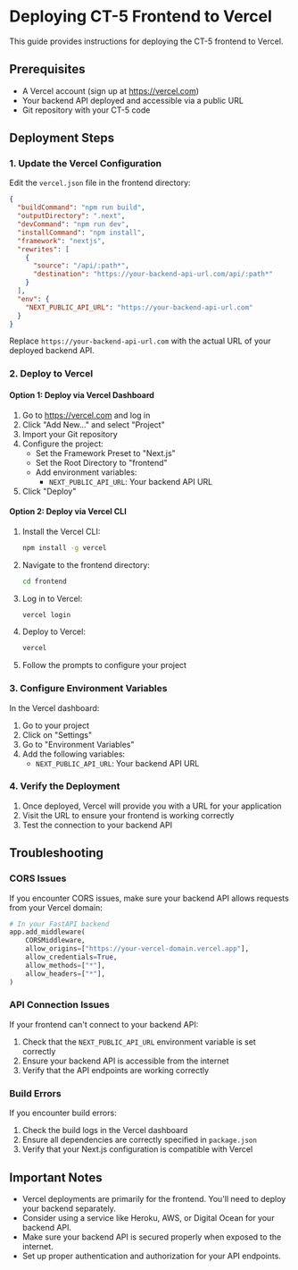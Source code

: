 # Deploying CT-5 Frontend to Vercel

This guide provides instructions for deploying the CT-5 frontend to Vercel.

## Prerequisites

- A Vercel account (sign up at https://vercel.com)
- Your backend API deployed and accessible via a public URL
- Git repository with your CT-5 code

## Deployment Steps

### 1. Update the Vercel Configuration

Edit the `vercel.json` file in the frontend directory:

```json
{
  "buildCommand": "npm run build",
  "outputDirectory": ".next",
  "devCommand": "npm run dev",
  "installCommand": "npm install",
  "framework": "nextjs",
  "rewrites": [
    {
      "source": "/api/:path*",
      "destination": "https://your-backend-api-url.com/api/:path*"
    }
  ],
  "env": {
    "NEXT_PUBLIC_API_URL": "https://your-backend-api-url.com"
  }
}
```

Replace `https://your-backend-api-url.com` with the actual URL of your deployed backend API.

### 2. Deploy to Vercel

#### Option 1: Deploy via Vercel Dashboard

1. Go to https://vercel.com and log in
2. Click "Add New..." and select "Project"
3. Import your Git repository
4. Configure the project:
   - Set the Framework Preset to "Next.js"
   - Set the Root Directory to "frontend"
   - Add environment variables:
     - `NEXT_PUBLIC_API_URL`: Your backend API URL
5. Click "Deploy"

#### Option 2: Deploy via Vercel CLI

1. Install the Vercel CLI:
   ```bash
   npm install -g vercel
   ```

2. Navigate to the frontend directory:
   ```bash
   cd frontend
   ```

3. Log in to Vercel:
   ```bash
   vercel login
   ```

4. Deploy to Vercel:
   ```bash
   vercel
   ```

5. Follow the prompts to configure your project

### 3. Configure Environment Variables

In the Vercel dashboard:

1. Go to your project
2. Click on "Settings"
3. Go to "Environment Variables"
4. Add the following variables:
   - `NEXT_PUBLIC_API_URL`: Your backend API URL

### 4. Verify the Deployment

1. Once deployed, Vercel will provide you with a URL for your application
2. Visit the URL to ensure your frontend is working correctly
3. Test the connection to your backend API

## Troubleshooting

### CORS Issues

If you encounter CORS issues, make sure your backend API allows requests from your Vercel domain:

```python
# In your FastAPI backend
app.add_middleware(
    CORSMiddleware,
    allow_origins=["https://your-vercel-domain.vercel.app"],
    allow_credentials=True,
    allow_methods=["*"],
    allow_headers=["*"],
)
```

### API Connection Issues

If your frontend can't connect to your backend API:

1. Check that the `NEXT_PUBLIC_API_URL` environment variable is set correctly
2. Ensure your backend API is accessible from the internet
3. Verify that the API endpoints are working correctly

### Build Errors

If you encounter build errors:

1. Check the build logs in the Vercel dashboard
2. Ensure all dependencies are correctly specified in `package.json`
3. Verify that your Next.js configuration is compatible with Vercel

## Important Notes

- Vercel deployments are primarily for the frontend. You'll need to deploy your backend separately.
- Consider using a service like Heroku, AWS, or Digital Ocean for your backend API.
- Make sure your backend API is secured properly when exposed to the internet.
- Set up proper authentication and authorization for your API endpoints.
